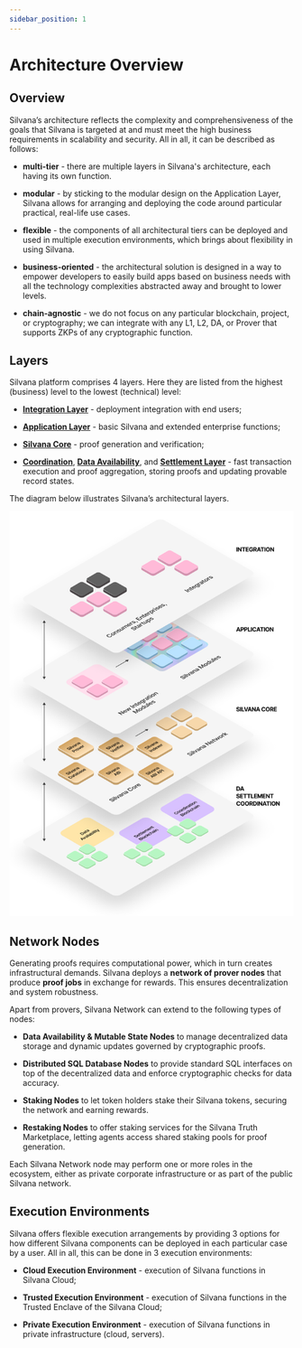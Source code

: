 ```yaml
---
sidebar_position: 1
---
```


# Architecture Overview

## Overview

Silvana’s architecture reflects the complexity and comprehensiveness of the goals that Silvana is targeted at and must meet the high business requirements in scalability and security. All in all, it can be described as follows:

* **multi-tier** - there are multiple layers in Silvana's architecture, each having its own function.

* **modular** - by sticking to the modular design on the Application Layer, Silvana allows for arranging and deploying the code around particular practical, real-life use cases.

* **flexible** - the components of all architectural tiers can be deployed and used in multiple execution environments, which brings about flexibility in using Silvana.

* **business-oriented** - the architectural solution is designed in a way to empower developers to easily build apps based on business needs with all the technology complexities abstracted away and brought to lower levels.

* **chain-agnostic** - we do not focus on any particular blockchain, project, or cryptography; we can integrate with any L1, L2, DA, or Prover that supports ZKPs of any cryptographic function.

## Layers

Silvana platform comprises 4 layers. Here they are listed from the highest (business) level to the lowest (technical) level: 

* [**Integration Layer**](https://docs.silvana.one/Documentation/architecture/Layers/integration-layer) - deployment integration with end users;

* [**Application Layer**](https://docs.silvana.one/Documentation/architecture/Layers/application-layer) - basic Silvana and extended enterprise functions;

* [**Silvana Core**](https://docs.silvana.one/Documentation/architecture/silvana-core/) - proof generation and verification;

* [**Coordination**](https://docs.silvana.one/Documentation/architecture/Layers/coordination-layer), [**Data Availability**](https://docs.silvana.one/Documentation/architecture/Layers/data-availability-layer), and [**Settlement Layer**](https://docs.silvana.one/Documentation/architecture/Layers/settlement-layer) - fast transaction execution and proof aggregation, storing proofs and updating provable record states.

The diagram below illustrates Silvana’s architectural layers.

![Silvana Architecture](./img/silvana-architecture.png)

## Network Nodes

Generating proofs requires computational power, which in turn creates infrastructural demands. Silvana deploys a **network of prover nodes** that produce **proof jobs** in exchange for rewards. This ensures decentralization and system robustness.

Apart from provers, Silvana Network can extend to the following types of nodes:

* **Data Availability & Mutable State Nodes** to manage decentralized data storage and dynamic updates governed by cryptographic proofs.

* **Distributed SQL Database Nodes** to provide standard SQL interfaces on top of the decentralized data and enforce cryptographic checks for data accuracy.

* **Staking Nodes** to let token holders stake their Silvana tokens, securing the network and earning rewards.

* **Restaking Nodes** to offer staking services for the Silvana Truth Marketplace, letting agents access shared staking pools for proof generation.

Each Silvana Network node may perform one or more roles in the ecosystem, either as private corporate infrastructure or as part of the public Silvana network.

## Execution Environments

Silvana offers flexible execution arrangements by providing 3 options for how different Silvana components can be deployed in each particular case by a user. All in all, this can be done in 3 execution environments:

* **Cloud Execution Environment** - execution of Silvana functions in Silvana Cloud;

* **Trusted Execution Environment** - execution of Silvana functions in the Trusted Enclave of the Silvana Cloud;

* **Private Execution Environment** - execution of Silvana functions in private infrastructure (cloud, servers).